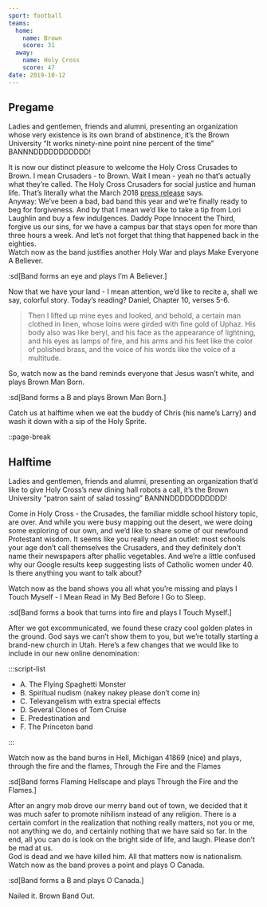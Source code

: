 ```yaml
---
sport: football
teams:
  home:
    name: Brown
    score: 31
  away:
    name: Holy Cross
    score: 47
date: 2019-10-12
---
```


## Pregame

Ladies and gentlemen, friends and alumni, presenting an organization whose very existence is its own brand of abstinence, it’s the Brown University “It works ninety-nine point nine percent of the time” BANNNDDDDDDDDDDD!

It is now our distinct pleasure to welcome the Holy Cross Crusades to Brown. I mean Crusaders - to Brown. Wait I mean - yeah no that’s actually what they’re called. The Holy Cross Crusaders for social justice and human life. That’s literally what the March 2018 [press release](https://www.holycross.edu/crusader-moniker-and-mascot/update-crusader-imagery) says.\
Anyway: We’ve been a bad, bad band this year and we’re finally ready to beg for forgiveness. And by that I mean we’d like to take a tip from Lori Laughlin and buy a few indulgences. Daddy Pope Innocent the Third, forgive us our sins, for we have a campus bar that stays open for more than three hours a week. And let’s not forget that thing that happened back in the eighties.\
Watch now as the band justifies another Holy War and plays Make Everyone A Believer.

:sd[Band forms an eye and plays I’m A Believer.]

Now that we have your land - I mean attention, we’d like to recite a, shall we say, colorful story. Today’s reading? Daniel, Chapter 10, verses 5-6.

> Then I lifted up mine eyes and looked, and behold, a certain man clothed in linen, whose loins were girded with fine gold of Uphaz. His body also was like beryl, and his face as the appearance of lightning, and his eyes as lamps of fire, and his arms and his feet like the color of polished brass, and the voice of his words like the voice of a multitude.

So, watch now as the band reminds everyone that Jesus wasn’t white, and plays Brown Man Born.

:sd[Band forms a B and plays Brown Man Born.]

Catch us at halftime when we eat the buddy of Chris (his name’s Larry) and wash it down with a sip of the Holy Sprite.

::page-break

## Halftime

Ladies and gentlemen, friends and alumni, presenting an organization that’d like to give Holy Cross’s new dining hall robots a call, it’s the Brown University “patron saint of salad tossing” BANNNDDDDDDDDDDD!

Come in Holy Cross - the Crusades, the familiar middle school history topic, are over. And while you were busy mapping out the desert, we were doing some exploring of our own, and we’d like to share some of our newfound Protestant wisdom. It seems like you really need an outlet: most schools your age don’t call themselves the Crusaders, and they definitely don’t name their newspapers after phallic vegetables. And we’re a little confused why our Google results keep suggesting lists of Catholic women under 40. Is there anything you want to talk about?

Watch now as the band shows you all what you’re missing and plays I Touch Myself - I Mean Read in My Bed Before I Go to Sleep.

:sd[Band forms a book that turns into fire and plays I Touch Myself.]

After we got excommunicated, we found these crazy cool golden plates in the ground. God says we can’t show them to you, but we’re totally starting a brand-new church in Utah. Here’s a few changes that we would like to include in our new online denomination:

:::script-list

- A. The Flying Spaghetti Monster
- B. Spiritual nudism (nakey nakey please don’t come in)
- C. Televangelism with extra special effects
- D. Several Clones of Tom Cruise
- E. Predestination and
- F. The Princeton band

:::

Watch now as the band burns in Hell, Michigan 41869 (nice) and plays, through the fire and the flames, Through the Fire and the Flames

:sd[Band forms Flaming Hellscape and plays Through the Fire and the Flames.]

After an angry mob drove our merry band out of town, we decided that it was much safer to promote nihilism instead of any religion. There is a certain comfort in the realization that nothing really matters, not you or me, not anything we do, and certainly nothing that we have said so far. In the end, all you can do is look on the bright side of life, and laugh. Please don’t be mad at us.\
God is dead and we have killed him. All that matters now is nationalism. Watch now as the band proves a point and plays O Canada.

:sd[Band forms a B and plays O Canada.]

Nailed it. Brown Band Out.
